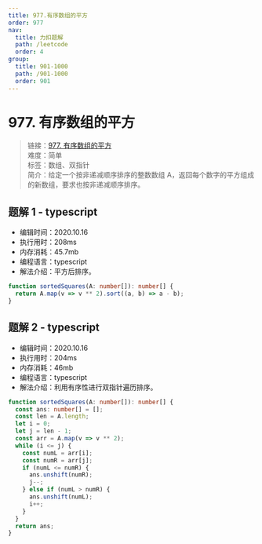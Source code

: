 ```yaml
---
title: 977.有序数组的平方
order: 977
nav:
  title: 力扣题解
  path: /leetcode
  order: 4
group:
  title: 901-1000
  path: /901-1000
  order: 901
---
```


# 977. 有序数组的平方

> 链接：[977. 有序数组的平方](https://leetcode-cn.com/problems/squares-of-a-sorted-array/)  
> 难度：简单  
> 标签：数组、双指针  
> 简介：给定一个按非递减顺序排序的整数数组 A，返回每个数字的平方组成的新数组，要求也按非递减顺序排序。

## 题解 1 - typescript

- 编辑时间：2020.10.16
- 执行用时：208ms
- 内存消耗：45.7mb
- 编程语言：typescript
- 解法介绍：平方后排序。

```typescript
function sortedSquares(A: number[]): number[] {
  return A.map(v => v ** 2).sort((a, b) => a - b);
}
```

## 题解 2 - typescript

- 编辑时间：2020.10.16
- 执行用时：204ms
- 内存消耗：46mb
- 编程语言：typescript
- 解法介绍：利用有序性进行双指针遍历排序。

```typescript
function sortedSquares(A: number[]): number[] {
  const ans: number[] = [];
  const len = A.length;
  let i = 0;
  let j = len - 1;
  const arr = A.map(v => v ** 2);
  while (i <= j) {
    const numL = arr[i];
    const numR = arr[j];
    if (numL <= numR) {
      ans.unshift(numR);
      j--;
    } else if (numL > numR) {
      ans.unshift(numL);
      i++;
    }
  }
  return ans;
}
```
